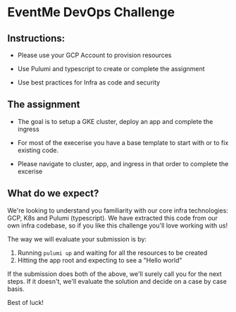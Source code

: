 
# EventMe DevOps Challenge


## Instructions:

- Please use your GCP Account to provision resources

- Use Pulumi and typescript to create or complete the assignment

- Use best practices for Infra as code and security 


## The assignment

- The goal is to setup a GKE cluster, deploy an app and complete the ingress

- For most of the execerise you have a base template to start with or to fix existing code.

- Please navigate to cluster, app, and ingress in that order to complete the excerise

## What do we expect?

We're looking to understand you familiarity with our core infra technologies: GCP, K8s and Pulumi (typescript). We have extracted this code from our own infra codebase, so if you like this challenge you'll love working with us!

The way we will evaluate your submission is by:
 1) Running `pulumi up` and waiting for all the resources to be created
 2) Hitting the app root and expecting to see a "Hello world"

If the submission does both of the above, we'll surely call you for the next steps. If it doesn't, we'll evaluate the solution and decide on a case by case basis.

Best of luck!